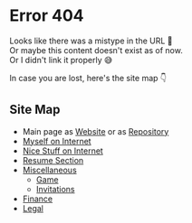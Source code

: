 # Error 404

Looks like there was a mistype in the URL 🤔<br>
Or maybe this content doesn't exist as of now.<br>
Or I didn't link it properly 😅

In case you are lost, here's the site map 👇

## Site Map

- Main page as [Website](https://bit.ly/mrdgh2821) or as [Repository](https://github.com/MRDGH2821/MRDGH2821)
- [Myself on Internet](Myself_On_internet.md)
- [Nice Stuff on Internet](Nice_Stuff_On_Internet.md)
- [Resume Section](Resume_Section.md)
- [Miscellaneous](./Miscellaneous/README.md)
  - [Game](./Miscellaneous/Game.md)
  - [Invitations](./Miscellaneous/Invitations.md)
- [Finance](./Finance/README.md)
- [Legal](./Legal/README.md)
